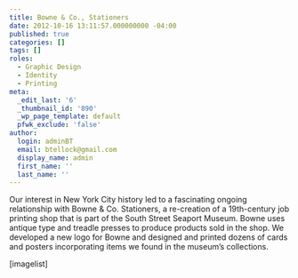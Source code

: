 ```yaml
---
title: Bowne & Co., Stationers
date: 2012-10-16 13:11:57.000000000 -04:00
published: true
categories: []
tags: []
roles:
  - Graphic Design
  - Identity
  - Printing
meta:
  _edit_last: '6'
  _thumbnail_id: '890'
  _wp_page_template: default
  pfwk_exclude: 'false'
author:
  login: adminBT
  email: btellock@gmail.com
  display_name: admin
  first_name: ''
  last_name: ''
---
```

Our interest in New York City history led to a fascinating ongoing relationship with Bowne &amp; Co. Stationers, a re-creation of a 19th-century job printing shop that is part of the South Street Seaport Museum. Bowne uses antique type and treadle presses to produce products sold in the shop. We developed a new logo for Bowne and designed and printed dozens of cards and posters incorporating items we found in the museum’s collections.

[imagelist]
